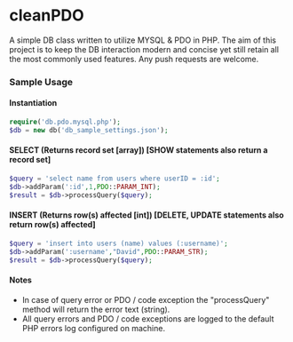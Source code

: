 # cleanPDO

A simple DB class written to utilize MYSQL &amp; PDO in PHP. The aim of this project is to keep the DB interaction modern and concise yet still retain all the most commonly used features. Any push requests are welcome.

### Sample Usage

#### Instantiation 

```php
require('db.pdo.mysql.php');
$db = new db('db_sample_settings.json');
```
#### SELECT (Returns record set [array]) [SHOW statements also return a record set]

```php
$query = 'select name from users where userID = :id';
$db->addParam(':id',1,PDO::PARAM_INT);
$result = $db->processQuery($query);
```
#### INSERT (Returns row(s) affected [int]) [DELETE, UPDATE statements also return row(s) affected]

```php
$query = 'insert into users (name) values (:username)';
$db->addParam(':username',"David",PDO::PARAM_STR);
$result = $db->processQuery($query);
```

#### Notes

- In case of query error or PDO / code exception the "processQuery" method will return the error text (string).
- All query errors and PDO / code exceptions are logged to the default PHP errors log configured on machine. 